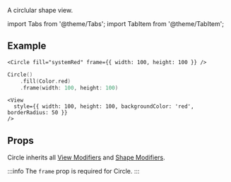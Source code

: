 ---
---

A circlular shape view.

import Tabs from '@theme/Tabs';
import TabItem from '@theme/TabItem';

## Example

<Tabs>
<TabItem value="srn" label="swiftui-react-native">

```tsx
<Circle fill="systemRed" frame={{ width: 100, height: 100 }} />
```

</TabItem>
<TabItem value="swiftui" label="SwiftUI">

```swift
Circle()
    .fill(Color.red)
    .frame(width: 100, height: 100)
```

</TabItem>
<TabItem value="react-native" label="React Native">

```tsx
<View
  style={{ width: 100, height: 100, backgroundColor: 'red', borderRadius: 50 }}
/>
```

</TabItem>
</Tabs>

## Props

Circle inherits all [View Modifiers](../modifiers#view-modifiers) and [Shape Modifiers](../modifiers#text-modifiers).

:::info
The `frame` prop is required for Circle.
:::
